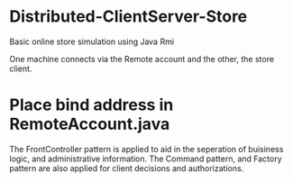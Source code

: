 # Distributed-ClientServer-Store
Basic online store simulation using Java Rmi

One machine connects via the Remote account and the other, the store client.
# Place bind address in RemoteAccount.java

The FrontController pattern is applied to aid in the seperation of buisiness logic, and administrative information.
The Command pattern, and Factory pattern are also applied for client decisions and authorizations.

